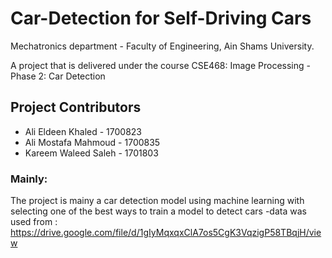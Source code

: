 # Car-Detection for Self-Driving Cars
Mechatronics department - Faculty of Engineering, Ain Shams University.

A project that is delivered under the course CSE468: Image Processing - Phase 2: Car Detection

## Project Contributors
* Ali Eldeen Khaled - 1700823
* Ali Mostafa Mahmoud - 1700835
* Kareem Waleed Saleh - 1701803

### Mainly:
The project is mainy a car detection model using machine learning with selecting one of the best ways to train a model to detect cars
-data was used from : https://drive.google.com/file/d/1gIyMqxqxClA7os5CgK3VqzigP58TBqjH/view
